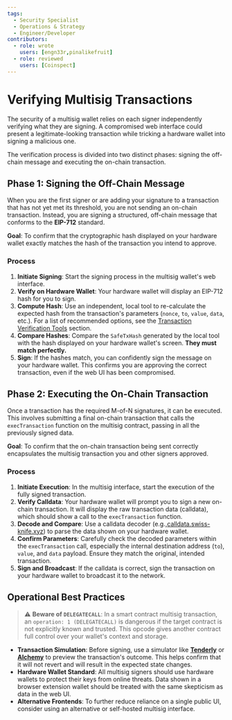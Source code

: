 ```yaml
---
tags:
  - Security Specialist
  - Operations & Strategy
  - Engineer/Developer
contributors:
  - role: wrote
    users: [engn33r,pinalikefruit]
  - role: reviewed
    users: [Coinspect] 
---
```


# Verifying Multisig Transactions

The security of a multisig wallet relies on each signer independently verifying what they are signing. A compromised web interface could present a legitimate-looking transaction while tricking a hardware wallet into signing a malicious one.

The verification process is divided into two distinct phases: signing the off-chain message and executing the on-chain transaction.

## Phase 1: Signing the Off-Chain Message

When you are the first signer or are adding your signature to a transaction that has not yet met its threshold, you are not sending an on-chain transaction. Instead, you are signing a structured, off-chain message that conforms to the **EIP-712** standard.

**Goal**: To confirm that the cryptographic hash displayed on your hardware wallet exactly matches the hash of the transaction you intend to approve.

### Process

1. **Initiate Signing**: Start the signing process in the multisig wallet's web interface.
2. **Verify on Hardware Wallet**: Your hardware wallet will display an EIP-712 hash for you to sign.
3. **Compute Hash**: Use an independent, local tool to re-calculate the expected hash from the transaction's parameters (`nonce`, `to`, `value`, `data`, etc.). For a list of recommended options, see the [Transaction Verification Tools](./tools-&-resources.md) section.
4. **Compare Hashes**: Compare the `SafeTxHash` generated by the local tool with the hash displayed on your hardware wallet's screen. **They must match perfectly.**
5. **Sign**: If the hashes match, you can confidently sign the message on your hardware wallet. This confirms you are approving the correct transaction, even if the web UI has been compromised.

## Phase 2: Executing the On-Chain Transaction

Once a transaction has the required M-of-N signatures, it can be executed. This involves submitting a final on-chain transaction that calls the `execTransaction` function on the multisig contract, passing in all the previously signed data.

**Goal**: To confirm that the on-chain transaction being sent correctly encapsulates the multisig transaction you and other signers approved.

### Process

1. **Initiate Execution**: In the multisig interface, start the execution of the fully signed transaction.
2. **Verify Calldata**: Your hardware wallet will prompt you to sign a new on-chain transaction. It will display the raw transaction data (calldata), which should show a call to the `execTransaction` function.
3. **Decode and Compare**: Use a calldata decoder (e.g.,[calldata.swiss-knife.xyz](https://calldata.swiss-knife.xyz/decoder)) to parse the data shown on your hardware wallet.
4. **Confirm Parameters**: Carefully check the decoded parameters within the `execTransaction` call, especially the internal destination address (`to`), `value`, and `data` payload. Ensure they match the original, intended transaction.
5. **Sign and Broadcast**: If the calldata is correct, sign the transaction on your hardware wallet to broadcast it to the network.

## Operational Best Practices

> ⚠️ **Beware of `DELEGATECALL`**: In a smart contract multisig transaction, an `operation: 1 (DELEGATECALL)` is dangerous if the target contract is not explicitly known and trusted. This opcode gives another contract full control over your wallet's context and storage.

- **Transaction Simulation**: Before signing, use a simulator like **[Tenderly](https://tenderly.co/)** or **[Alchemy](https://www.alchemy.com/docs/reference/simulation)** to preview the transaction's outcome. This helps confirm that it will not revert and will result in the expected state changes.
- **Hardware Wallet Standard**: All multisig signers should use hardware wallets to protect their keys from online threats. Data shown in a browser extension wallet should be treated with the same skepticism as data in the web UI.
- **Alternative Frontends**: To further reduce reliance on a single public UI, consider using an alternative or self-hosted multisig interface.

